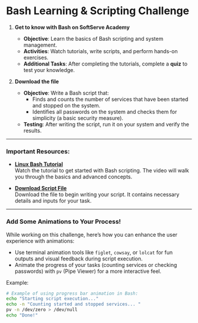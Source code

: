 # Bash Learning & Scripting Challenge

1. **Get to know with Bash on SoftServe Academy**  
   - **Objective**: Learn the basics of Bash scripting and system management.  
   - **Activities**: Watch tutorials, write scripts, and perform hands-on exercises.
   - **Additional Tasks**: After completing the tutorials, complete a **quiz** to test your knowledge.

2. **Download the file**  
   - **Objective**: Write a Bash script that:
     - Finds and counts the number of services that have been started and stopped on the system.
     - Identifies all passwords on the system and checks them for simplicity (a basic security measure).
   - **Testing**: After writing the script, run it on your system and verify the results.

---

### **Important Resources:**

- [**Linux Bash Tutorial**](https://www.youtube.com/watch?v=m30JBWD6pKU)  
   Watch the tutorial to get started with Bash scripting. The video will walk you through the basics and advanced concepts.
   
- [**Download Script File**](https://softserve.academy/pluginfile.php/452507/mod_resource/content/1/softaculous%20%282%29.log)  
   Download the file to begin writing your script. It contains necessary details and inputs for your task.

---

### **Add Some Animations to Your Process!**

While working on this challenge, here’s how you can enhance the user experience with animations:

- Use terminal animation tools like `figlet`, `cowsay`, or `lolcat` for fun outputs and visual feedback during script execution.
- Animate the progress of your tasks (counting services or checking passwords) with `pv` (Pipe Viewer) for a more interactive feel.

Example:

```bash
# Example of using progress bar animation in Bash:
echo "Starting script execution..."
echo -n "Counting started and stopped services... "
pv -n /dev/zero > /dev/null
echo "Done!"

